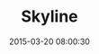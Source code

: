 ---
layout: post
title:  "Skyline"
number: "79"
date:   2015-03-20 08:00:30
large-image: "https://farm8.staticflickr.com/7282/16255678174_a3bf905b01_k.jpg"
---